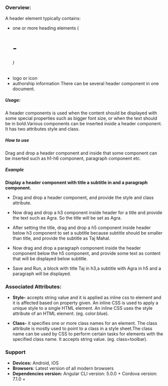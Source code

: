 
### Overview:
A header element typically contains:
- one or more heading elements (<h1> - <h6>)
- logo or icon
- authorship information
There can be several header component in one document.



##### Usage:
A header components is used when the content should be displayed with some special properties such as bigger font size, or when the text should be in bold.Various components can be inserted inside a header component. It has two attributes style and class.


##### How to use
Drag and drop a header component and inside that some component can be inserted such as h1-h6 component, paragraph component etc. 

##### Example
**Display a header component with title  a subtitle in and a paragraph component.**
- Drag and drop a header component, and provide the style and class attribute.
- Now drag and drop a h3 component inside header for a title and provide the text such as Agra. So the title will be set as Agra.
- After setting the title, drag and drop a h5 component inside header below h3 component to set a subtitle because subtitle should be smaller than title, and provide the subtitle as Taj Mahal.

- Now drag and drop a paragraph component inside the header component below the h5 component, and provide some text as content that will be displayed below subtitle.
- Save and Run, a block with title Taj in h3,a subtitle with Agra in h5 and a paragraph will be displayed.
  


### Associated Attributes:
- **Style-** accepts string value and it is applied as inline css to element and it is affected based on property given. An inline CSS is used to apply a unique style to a single HTML element. An inline CSS uses the style attribute of an HTML element.
(eg. color:blue).

- **Class-** it specifies one or more class names for an element. The class attribute is mostly used to point to a class in a style sheet.The class name can be used by CSS to perform certain tasks for elements with the specified class name. It accepts string value. (eg. class=toolbar).

### Support 
- **Devices:** Android, iOS
- **Browsers**:  Latest version of all modern browsers
- **Dependencies version:** 
 Angular CLI version: 5.0.0 + 
 Cordova version: 7.1.0 +







